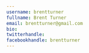 ```yaml
---
username: brentturner
fullname: Brent Turner
email: brentturner@gmail.com
bio:
twitterhandle:
facebookhandle: brentturner
---
```


